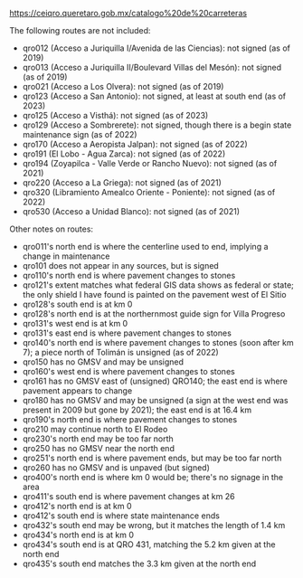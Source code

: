 https://ceiqro.queretaro.gob.mx/catalogo%20de%20carreteras

The following routes are not included:
* qro012 (Acceso a Juriquilla I/Avenida de las Ciencias): not signed (as of 2019)
* qro013 (Acceso a Juriquilla II/Boulevard Villas del Mesón): not signed (as of 2019)
* qro021 (Acceso a Los Olvera): not signed (as of 2019)
* qro123 (Acceso a San Antonio): not signed, at least at south end (as of 2023)
* qro125 (Acceso a Visthá): not signed (as of 2023)
* qro129 (Acceso a Sombrerete): not signed, though there is a begin state maintenance sign (as of 2022)
* qro170 (Acceso a Aeropista Jalpan): not signed (as of 2022)
* qro191 (El Lobo - Agua Zarca): not signed (as of 2022)
* qro194 (Zoyapilca - Valle Verde or Rancho Nuevo): not signed (as of 2021)
* qro220 (Acceso a La Griega): not signed (as of 2021)
* qro320 (Libramiento Amealco Oriente - Poniente): not signed (as of 2022)
* qro530 (Acceso a Unidad Blanco): not signed (as of 2021)

Other notes on routes:
* qro011's north end is where the centerline used to end, implying a change in maintenance
* qro101 does not appear in any sources, but is signed
* qro110's north end is where pavement changes to stones
* qro121's extent matches what federal GIS data shows as federal or state; the only shield I have found is painted on the pavement west of El Sitio
* qro128's south end is at km 0
* qro128's north end is at the northernmost guide sign for Villa Progreso
* qro131's west end is at km 0
* qro131's east end is where pavement changes to stones
* qro140's north end is where pavement changes to stones (soon after km 7); a piece north of Tolimán is unsigned (as of 2022)
* qro150 has no GMSV and may be unsigned
* qro160's west end is where pavement changes to stones
* qro161 has no GMSV east of (unsigned) QRO140; the east end is where pavement appears to change
* qro180 has no GMSV and may be unsigned (a sign at the west end was present in 2009 but gone by 2021); the east end is at 16.4 km
* qro190's north end is where pavement changes to stones
* qro210 may continue north to El Rodeo
* qro230's north end may be too far north
* qro250 has no GMSV near the north end
* qro251's north end is where pavement ends, but may be too far north
* qro260 has no GMSV and is unpaved (but signed)
* qro400's north end is where km 0 would be; there's no signage in the area
* qro411's south end is where pavement changes at km 26
* qro412's north end is at km 0
* qro412's south end is where state maintenance ends
* qro432's south end may be wrong, but it matches the length of 1.4 km
* qro434's north end is at km 0
* qro434's south end is at QRO 431, matching the 5.2 km given at the north end
* qro435's south end matches the 3.3 km given at the north end
